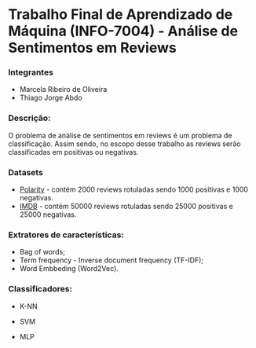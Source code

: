 # Trabalho Final de Aprendizado de Máquina (INFO-7004) - Análise de Sentimentos em Reviews
### Integrantes

  - Marcela Ribeiro de Oliveira
  - Thiago Jorge Abdo

### Descrição:
O problema de análise de sentimentos em reviews é um problema de classificação. Assim sendo, no escopo desse trabalho as reviews serão classificadas em positivas ou negativas.

### Datasets

* [Polarity] - contém 2000 reviews rotuladas sendo 1000 positivas e 1000 negativas.
* [IMDB] - contém 50000 reviews rotuladas sendo 25000 positivas e 25000 negativas.

### Extratores de características:
 - Bag of words;
 - Term frequency - Inverse document frequency (TF-IDF);
 - Word Embbeding (Word2Vec).

### Classificadores:
 - K-NN
 - SVM
 - MLP


   [IMDB]: <https://www.kaggle.com/iarunava/imdb-movie-reviews-dataset>
   [Polarity]: <http://www.cs.cornell.edu/people/pabo/movie-review-data/>